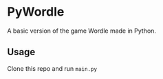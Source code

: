 # PyWordle
A basic version of the game Wordle made in Python.

## Usage
Clone this repo and run `main.py`
